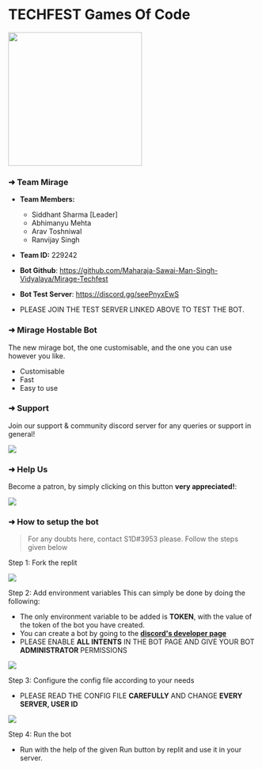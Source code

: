 
<p align="center">
	<h1>TECHFEST Games Of Code</h1>
    <img src="https://i.ibb.co/wz97TGd/mirage-logo-modified.png" width="270" height="270"/>
</p>

### ➜ Team Mirage
* **Team Members:**
	* Siddhant Sharma [Leader]
	* Abhimanyu Mehta
	* Arav Toshniwal
	* Ranvijay Singh
* **Team ID:** 229242
* **Bot Github**: https://github.com/Maharaja-Sawai-Man-Singh-Vidyalaya/Mirage-Techfest
* **Bot Test Server**: https://discord.gg/seePnyxEwS

* PLEASE JOIN THE TEST SERVER LINKED ABOVE TO TEST THE BOT.

### ➜ Mirage Hostable Bot

The new mirage bot, the one customisable, and the one you can use however you like. 

- Customisable
- Fast
- Easy to use

### ➜ Support
Join our support & community discord server for any queries or support in general!

[![](https://i.ibb.co/Y3kq58Z/Untitled.png)](https://discord.gg/cHYWdK5GNt)

### ➜ Help Us
Become a patron, by simply clicking on this button **very appreciated!**:

[![](https://c5.patreon.com/external/logo/become_a_patron_button.png)](https://www.patreon.com/hyenabot)

### ➜ How to setup the bot

> For any doubts here, contact S1D#3953 please.
> Follow the steps given below

Step 1: Fork the replit

<img src="https://i.ibb.co/k4Q4jkQ/Screenshot-2022-12-07-at-10-31-37-PM.png"/>

Step 2: Add environment variables
This can simply be done by doing the following:

* The only environment variable to be added is **TOKEN**, with the value of the token of the bot you have created.
* You can create a bot by going to the [**discord's developer page**](https://discord.com/developers/applications)
* PLEASE ENABLE **ALL INTENTS** IN THE BOT PAGE AND GIVE YOUR BOT **ADMINISTRATOR** PERMISSIONS

<img src="https://i.ibb.co/GJ4TZH3/Screenshot-2022-12-07-at-10-35-42-PM.png"/>

Step 3: Configure the config file according to your needs

* PLEASE READ THE CONFIG FILE **CAREFULLY** AND CHANGE **EVERY SERVER, USER ID**

<img src="https://i.ibb.co/j4C1cG0/Screenshot-2022-12-07-at-10-38-08-PM.png"/>

Step 4: Run the bot

* Run with the help of the given Run button by replit and use it in your server.